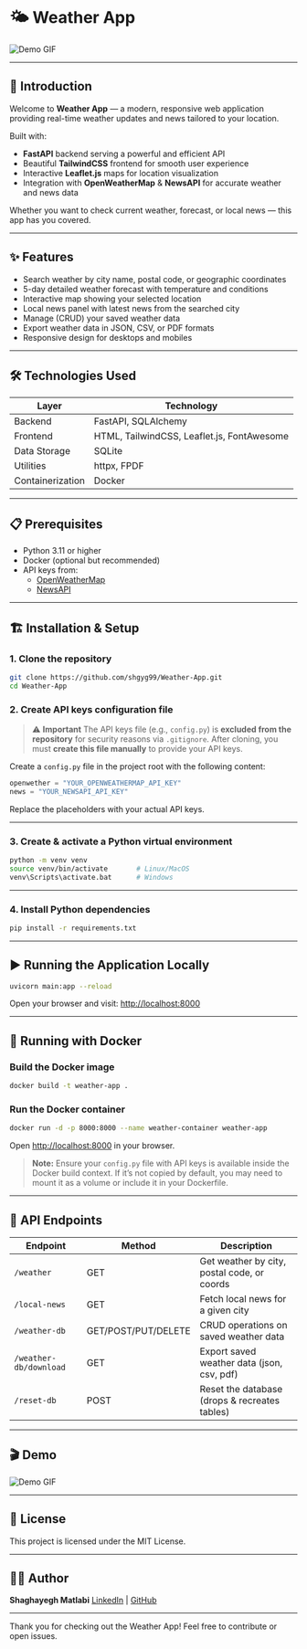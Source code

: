 
# 🌤️ Weather App

![Demo GIF](path/to/demo.gif)

---

## 🚀 Introduction

Welcome to **Weather App** — a modern, responsive web application providing real-time weather updates and news tailored to your location.

Built with:

- **FastAPI** backend serving a powerful and efficient API  
- Beautiful **TailwindCSS** frontend for smooth user experience  
- Interactive **Leaflet.js** maps for location visualization  
- Integration with **OpenWeatherMap** & **NewsAPI** for accurate weather and news data  

Whether you want to check current weather, forecast, or local news — this app has you covered.

---

## ✨ Features

- Search weather by city name, postal code, or geographic coordinates  
- 5-day detailed weather forecast with temperature and conditions  
- Interactive map showing your selected location  
- Local news panel with latest news from the searched city  
- Manage (CRUD) your saved weather data  
- Export weather data in JSON, CSV, or PDF formats  
- Responsive design for desktops and mobiles  

---

## 🛠️ Technologies Used

| Layer         | Technology           |
|---------------|---------------------|
| Backend       | FastAPI, SQLAlchemy  |
| Frontend      | HTML, TailwindCSS, Leaflet.js, FontAwesome |
| Data Storage  | SQLite               |
| Utilities     | httpx, FPDF          |
| Containerization | Docker             |

---

## 📋 Prerequisites

- Python 3.11 or higher  
- Docker (optional but recommended)  
- API keys from:  
  - [OpenWeatherMap](https://openweathermap.org/api)  
  - [NewsAPI](https://newsapi.org/)  

---

## 🏗️ Installation & Setup

### 1. Clone the repository

```bash
git clone https://github.com/shgyg99/Weather-App.git
cd Weather-App
````

### 2. Create API keys configuration file

> ⚠️ **Important**
> The API keys file (e.g., `config.py`) is **excluded from the repository** for security reasons via `.gitignore`.
> After cloning, you must **create this file manually** to provide your API keys.

Create a `config.py` file in the project root with the following content:

```python
openwether = "YOUR_OPENWEATHERMAP_API_KEY"
news = "YOUR_NEWSAPI_API_KEY"
```

Replace the placeholders with your actual API keys.

---

### 3. Create & activate a Python virtual environment

```bash
python -m venv venv
source venv/bin/activate       # Linux/MacOS
venv\Scripts\activate.bat      # Windows
```

---

### 4. Install Python dependencies

```bash
pip install -r requirements.txt
```

---

## ▶️ Running the Application Locally

```bash
uvicorn main:app --reload
```

Open your browser and visit: [http://localhost:8000](http://localhost:8000)

---

## 🐳 Running with Docker

### Build the Docker image

```bash
docker build -t weather-app .
```

### Run the Docker container

```bash
docker run -d -p 8000:8000 --name weather-container weather-app
```

Open [http://localhost:8000](http://localhost:8000) in your browser.

> **Note:** Ensure your `config.py` file with API keys is available inside the Docker build context.
> If it’s not copied by default, you may need to mount it as a volume or include it in your Dockerfile.

---

## 🔎 API Endpoints

| Endpoint               | Method              | Description                                   |
| ---------------------- | ------------------- | --------------------------------------------- |
| `/weather`             | GET                 | Get weather by city, postal code, or coords   |
| `/local-news`          | GET                 | Fetch local news for a given city             |
| `/weather-db`          | GET/POST/PUT/DELETE | CRUD operations on saved weather data         |
| `/weather-db/download` | GET                 | Export saved weather data (json, csv, pdf)    |
| `/reset-db`            | POST                | Reset the database (drops & recreates tables) |

---

## 🎬 Demo


![Demo GIF](path/to/demo.gif)

---

## 📄 License

This project is licensed under the MIT License.

---

## 👩‍💻 Author

**Shaghayegh Matlabi**
[LinkedIn](https://www.linkedin.com/in/shgyg99) | [GitHub](https://github.com/shgyg99)

---

Thank you for checking out the Weather App!
Feel free to contribute or open issues.

```
